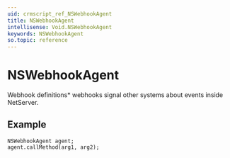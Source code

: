 ```yaml
---
uid: crmscript_ref_NSWebhookAgent
title: NSWebhookAgent
intellisense: Void.NSWebhookAgent
keywords: NSWebhookAgent
so.topic: reference
---
```


# NSWebhookAgent

Webhook definitions* webhooks signal other systems about events inside NetServer.

## Example

```crmscript
NSWebhookAgent agent;
agent.callMethod(arg1, arg2);
```
